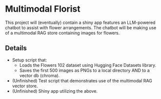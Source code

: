 # Multimodal Florist
This project will (eventually) contain a shiny app features an LLM-powered chatbot to assist with flower arrangements. The chatbot will be making use of a multimodal RAG store containing images for flowers.

## Details
- Setup script that:
  - Loads the Flowers 102 dataset using Hugging Face Datasets library.
  - Saves the first 500 images as PNGs to a local directory AND to a vector db (chroma).
- (Unfinished) Test script that demonstrates use of the multimodal RAG vector store.
- (Unfinished) Shiny app utilizing the above.
